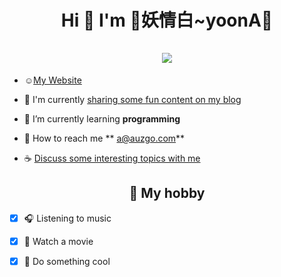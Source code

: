 <h1 align="center">Hi 👋 I'm 🍊妖情白~yoonA🐹 <br><br> <img src="https://img.shields.io/badge/Hello👋-FF8C00.svg?logo=gitea&logoColor=white"> </h1>

- ☺️[My Website](https://auzgo.com)


- 🔭 I'm currently [sharing some fun content on my blog](https://auzgo.com)


- 🌱 I’m currently learning **programming**


- 💌 How to reach me ** a@auzgo.com**


- ☕️ [Discuss some interesting topics with me](https://discord.gg/8t9s94gm7w)



<h2 align="center"> 🧁 My hobby </h2>



- [x] 🎧 Listening to music



- [x] 🍿 Watch a movie



- [x] 🍊 Do something cool
